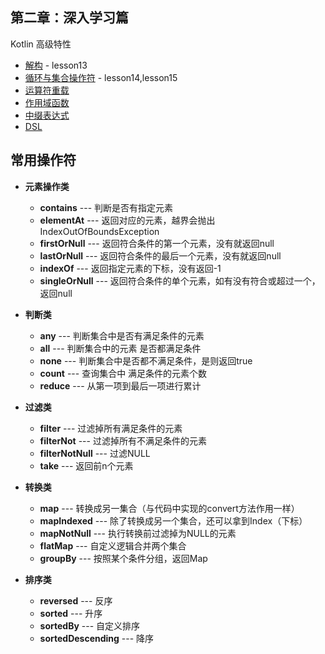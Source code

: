 第二章：深入学习篇
--------------------
Kotlin 高级特性

* [解构](lesson13) - lesson13
* [循环与集合操作符](lesson14) - lesson14,lesson15
* [运算符重载]()
* [作用域函数](lesson16)
* [中缀表达式](lesson13)
* [DSL](lesson13)

常用操作符
----------------
* **元素操作类**
   * **contains** --- 判断是否有指定元素
   * **elementAt** --- 返回对应的元素，越界会抛出IndexOutOfBoundsException
   * **firstOrNull** --- 返回符合条件的第一个元素，没有就返回null
   * **lastOrNull** --- 返回符合条件的最后一个元素，没有就返回null
   * **indexOf** --- 返回指定元素的下标，没有返回-1
   * **singleOrNull** --- 返回符合条件的单个元素，如有没有符合或超过一个，返回null 

* **判断类**
  * **any**  --- 判断集合中是否有满足条件的元素
  * **all**  --- 判断集合中的元素 是否都满足条件
  * **none**  --- 判断集合中是否都不满足条件，是则返回true
  * **count**  --- 查询集合中 满足条件的元素个数
  * **reduce**  --- 从第一项到最后一项进行累计
  
* **过滤类**
  * **filter**  --- 过滤掉所有满足条件的元素
  * **filterNot**  --- 过滤掉所有不满足条件的元素
  * **filterNotNull**  --- 过滤NULL
  * **take**  --- 返回前n个元素
  
* **转换类**
  * **map**  --- 转换成另一集合（与代码中实现的convert方法作用一样）
  * **mapIndexed**  --- 除了转换成另一个集合，还可以拿到Index（下标）
  * **mapNotNull**  --- 执行转换前过滤掉为NULL的元素
  * **flatMap**  --- 自定义逻辑合并两个集合
  * **groupBy**  --- 按照某个条件分组，返回Map
  
* **排序类**
  * **reversed**  --- 反序
  * **sorted**  --- 升序
  * **sortedBy**  --- 自定义排序
  * **sortedDescending**  --- 降序


